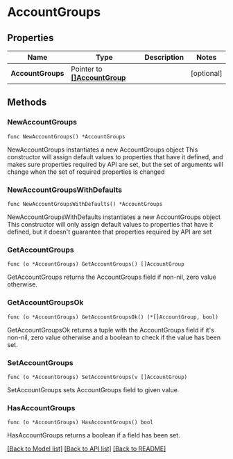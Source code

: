 # AccountGroups

## Properties

Name | Type | Description | Notes
------------ | ------------- | ------------- | -------------
**AccountGroups** | Pointer to [**[]AccountGroup**](AccountGroup.md) |  | [optional] 

## Methods

### NewAccountGroups

`func NewAccountGroups() *AccountGroups`

NewAccountGroups instantiates a new AccountGroups object
This constructor will assign default values to properties that have it defined,
and makes sure properties required by API are set, but the set of arguments
will change when the set of required properties is changed

### NewAccountGroupsWithDefaults

`func NewAccountGroupsWithDefaults() *AccountGroups`

NewAccountGroupsWithDefaults instantiates a new AccountGroups object
This constructor will only assign default values to properties that have it defined,
but it doesn't guarantee that properties required by API are set

### GetAccountGroups

`func (o *AccountGroups) GetAccountGroups() []AccountGroup`

GetAccountGroups returns the AccountGroups field if non-nil, zero value otherwise.

### GetAccountGroupsOk

`func (o *AccountGroups) GetAccountGroupsOk() (*[]AccountGroup, bool)`

GetAccountGroupsOk returns a tuple with the AccountGroups field if it's non-nil, zero value otherwise
and a boolean to check if the value has been set.

### SetAccountGroups

`func (o *AccountGroups) SetAccountGroups(v []AccountGroup)`

SetAccountGroups sets AccountGroups field to given value.

### HasAccountGroups

`func (o *AccountGroups) HasAccountGroups() bool`

HasAccountGroups returns a boolean if a field has been set.


[[Back to Model list]](../README.md#documentation-for-models) [[Back to API list]](../README.md#documentation-for-api-endpoints) [[Back to README]](../README.md)


